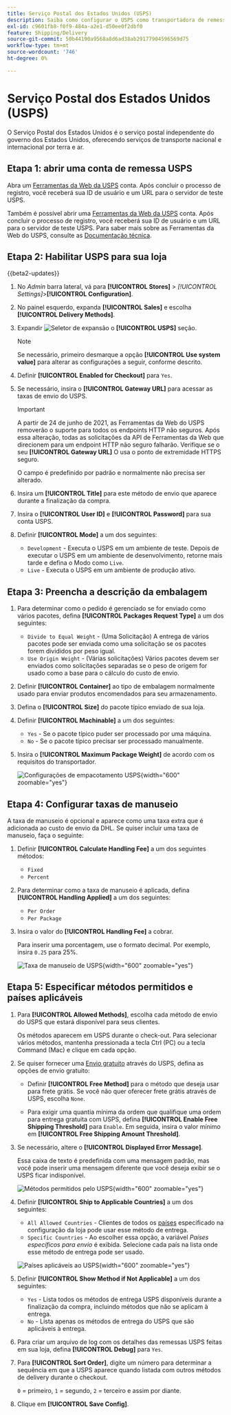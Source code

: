 ```yaml
---
title: Serviço Postal dos Estados Unidos (USPS)
description: Saiba como configurar o USPS como transportadora de remessa para sua loja.
exl-id: c9601fb8-f0f9-484a-a2e1-d50ee0f2dbf0
feature: Shipping/Delivery
source-git-commit: 50b44190a9568a8d6ad38ab29177904596569d75
workflow-type: tm+mt
source-wordcount: '746'
ht-degree: 0%

---
```


# Serviço Postal dos Estados Unidos (USPS)

O Serviço Postal dos Estados Unidos é o serviço postal independente do governo dos Estados Unidos, oferecendo serviços de transporte nacional e internacional por terra e ar.

## Etapa 1: abrir uma conta de remessa USPS

Abra um [Ferramentas da Web da USPS][1] conta. Após concluir o processo de registro, você receberá sua ID de usuário e um URL para o servidor de teste USPS.

Também é possível abrir uma [Ferramentas da Web da USPS][1] conta. Após concluir o processo de registro, você receberá sua ID de usuário e um URL para o servidor de teste USPS. Para saber mais sobre as Ferramentas da Web do USPS, consulte as [Documentação técnica][2].

## Etapa 2: Habilitar USPS para sua loja

{{beta2-updates}}

1. No _Admin_ barra lateral, vá para **[!UICONTROL Stores]** > _[!UICONTROL Settings]_>**[!UICONTROL Configuration]**.

1. No painel esquerdo, expanda **[!UICONTROL Sales]** e escolha **[!UICONTROL Delivery Methods]**.

1. Expandir ![Seletor de expansão](../assets/icon-display-expand.png) o **[!UICONTROL USPS]** seção.

   >[!NOTE]
   >
   >Se necessário, primeiro desmarque a opção **[!UICONTROL Use system value]** para alterar as configurações a seguir, conforme descrito.

1. Definir **[!UICONTROL Enabled for Checkout]** para `Yes`.

1. Se necessário, insira o **[!UICONTROL Gateway URL]** para acessar as taxas de envio do USPS.

   >[!IMPORTANT]
   >
   >A partir de 24 de junho de 2021, as Ferramentas da Web do USPS removerão o suporte para todos os endpoints HTTP não seguros. Após essa alteração, todas as solicitações da API de Ferramentas da Web que direcionem para um endpoint HTTP não seguro falharão. Verifique se o seu **[!UICONTROL Gateway URL]** O usa o ponto de extremidade HTTPS seguro.

   O campo é predefinido por padrão e normalmente não precisa ser alterado.

1. Insira um **[!UICONTROL Title]** para este método de envio que aparece durante a finalização da compra.

1. Insira o **[!UICONTROL User ID]** e **[!UICONTROL Password]** para sua conta USPS.

1. Definir **[!UICONTROL Mode]** a um dos seguintes:

   - `Development` - Executa o USPS em um ambiente de teste. Depois de executar o USPS em um ambiente de desenvolvimento, retorne mais tarde e defina o Modo como `Live`.
   - `Live` - Executa o USPS em um ambiente de produção ativo.

## Etapa 3: Preencha a descrição da embalagem

1. Para determinar como o pedido é gerenciado se for enviado como vários pacotes, defina **[!UICONTROL Packages Request Type]** a um dos seguintes:

   - `Divide to Equal Weight` - (Uma Solicitação) A entrega de vários pacotes pode ser enviada como uma solicitação se os pacotes forem divididos por peso igual.
   - `Use Origin Weight` - (Várias solicitações) Vários pacotes devem ser enviados como solicitações separadas se o peso de origem for usado como a base para o cálculo do custo de envio.

1. Definir **[!UICONTROL Container]** ao tipo de embalagem normalmente usado para enviar produtos encomendados para seu armazenamento.

1. Defina o **[!UICONTROL Size]** do pacote típico enviado de sua loja.

1. Definir **[!UICONTROL Machinable]** a um dos seguintes:

   - `Yes` - Se o pacote típico puder ser processado por uma máquina.
   - `No` - Se o pacote típico precisar ser processado manualmente.

1. Insira o **[!UICONTROL Maximum Package Weight]** de acordo com os requisitos do transportador.

   ![Configurações de empacotamento USPS](../configuration-reference/sales/assets/delivery-methods-usps-packaging.png){width="600" zoomable="yes"}

## Etapa 4: Configurar taxas de manuseio

A taxa de manuseio é opcional e aparece como uma taxa extra que é adicionada ao custo de envio da DHL. Se quiser incluir uma taxa de manuseio, faça o seguinte:

1. Definir **[!UICONTROL Calculate Handling Fee]** a um dos seguintes métodos:

   - `Fixed`
   - `Percent`

1. Para determinar como a taxa de manuseio é aplicada, defina **[!UICONTROL Handling Applied]** a um dos seguintes:

   - `Per Order`
   - `Per Package`

1. Insira o valor do **[!UICONTROL Handling Fee]** a cobrar.

   Para inserir uma porcentagem, use o formato decimal. Por exemplo, insira `0.25` para 25%.

   ![Taxa de manuseio de USPS](../configuration-reference/sales/assets/delivery-methods-usps-handling-fee.png){width="600" zoomable="yes"}

## Etapa 5: Especificar métodos permitidos e países aplicáveis

1. Para **[!UICONTROL Allowed Methods]**, escolha cada método de envio do USPS que estará disponível para seus clientes.

   Os métodos aparecem em USPS durante o check-out. Para selecionar vários métodos, mantenha pressionada a tecla Ctrl (PC) ou a tecla Command (Mac) e clique em cada opção.

1. Se quiser fornecer uma [Envio gratuito](shipping-free.md) através do USPS, defina as opções de envio gratuito:

   - Definir **[!UICONTROL Free Method]** para o método que deseja usar para frete grátis. Se você não quer oferecer frete grátis através de USPS, escolha `None`.

   - Para exigir uma quantia mínima da ordem que qualifique uma ordem para entrega gratuita com USPS, defina **[!UICONTROL Enable Free Shipping Threshold]** para `Enable`. Em seguida, insira o valor mínimo em **[!UICONTROL Free Shipping Amount Threshold]**.

1. Se necessário, altere o **[!UICONTROL Displayed Error Message]**.

   Essa caixa de texto é predefinida com uma mensagem padrão, mas você pode inserir uma mensagem diferente que você deseja exibir se o USPS ficar indisponível.

   ![Métodos permitidos pelo USPS](../configuration-reference/sales/assets/delivery-methods-usps-allowed-methods.png){width="600" zoomable="yes"}

1. Definir **[!UICONTROL Ship to Applicable Countries]** a um dos seguintes:

   - `All Allowed Countries` - Clientes de todos os [países](../getting-started/store-details.md#country-options) especificado na configuração da loja pode usar esse método de entrega.
   - `Specific Countries` - Ao escolher essa opção, a variável _Países específicos para envio_ é exibida. Selecione cada país na lista onde esse método de entrega pode ser usado.

   ![Países aplicáveis ao USPS](../configuration-reference/sales/assets/delivery-methods-usps-countries.png){width="600" zoomable="yes"}

1. Definir **[!UICONTROL Show Method if Not Applicable]** a um dos seguintes:

   - `Yes` - Lista todos os métodos de entrega USPS disponíveis durante a finalização da compra, incluindo métodos que não se aplicam à entrega.
   - `No` - Lista apenas os métodos de entrega do USPS que são aplicáveis à entrega.

1. Para criar um arquivo de log com os detalhes das remessas USPS feitas em sua loja, defina **[!UICONTROL Debug]** para `Yes`.

1. Para **[!UICONTROL Sort Order]**, digite um número para determinar a sequência em que a USPS aparece quando listada com outros métodos de delivery durante o checkout.

   `0` = primeiro, `1` = segundo, `2` = terceiro e assim por diante.

1. Clique em **[!UICONTROL Save Config]**.


[1]: https://secure.shippingapis.com/registration/
[2]: https://www.usps.com/business/web-tools-apis/welcome.htm
